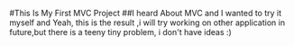 #This Is My First MVC Project
##I heard About MVC and I wanted to try it myself and Yeah, this is the result ,i will try working on other application in future,but there is a teeny tiny problem, i don't have ideas :)
